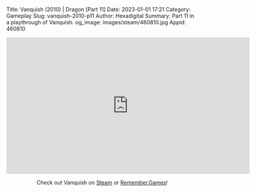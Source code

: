 Title: Vanquish (2010) | Dragon [Part 11]
Date: 2023-01-01 17:21
Category: Gameplay
Slug: vanquish-2010-p11
Author: Hexadigital
Summary: Part 11 in a playthrough of Vanquish.
og_image: images/steam/460810.jpg
Appid: 460810

<center><iframe src="https://www.youtube.com/embed/UU-Kt9vE49I?feature=oembed" allow="accelerometer; autoplay; encrypted-media; gyroscope; picture-in-picture" width="640" height="360" frameborder="0"></iframe>

Check out Vanquish on [Steam](https://store.steampowered.com/app/460810/?curator_clanid=34633900) or [Remember.Games](https://remember.games/game/5442/vanquish/)!</center>

